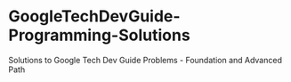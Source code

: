 # GoogleTechDevGuide-Programming-Solutions
Solutions to Google Tech Dev Guide Problems - Foundation and Advanced Path
